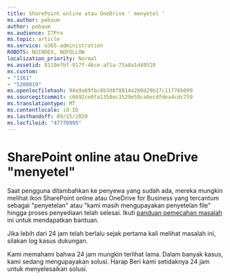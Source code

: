 ```yaml
---
title: SharePoint online atau OneDrive ' menyetel '
ms.author: pebaum
author: pebaum
ms.audience: ITPro
ms.topic: article
ms.service: o365-administration
ROBOTS: NOINDEX, NOFOLLOW
localization_priority: Normal
ms.assetid: 8110efbf-917f-46ce-af1a-75a8a1d49510
ms.custom:
- "1161"
- "5200019"
ms.openlocfilehash: 94e9a69fbc8b3d8f8814a260d29b17c11f76b099
ms.sourcegitcommit: c6692ce0fa1358ec3529e59ca0ecdfdea4cdc759
ms.translationtype: MT
ms.contentlocale: id-ID
ms.lasthandoff: 09/15/2020
ms.locfileid: "47770995"
---
```

# <a name="sharepoint-online-or-onedrive-setting-up"></a>SharePoint online atau OneDrive "menyetel"

Saat pengguna ditambahkan ke penyewa yang sudah ada, mereka mungkin melihat ikon SharePoint online atau OneDrive for Business yang tercantum sebagai "penyetelan" atau "kami masih mengupayakan penyetelan file" hingga proses penyediaan telah selesai. Ikuti [panduan pemecahan masalah](https://docs.microsoft.com/sharepoint/support/sites/troubleshooting-guide-for-sites-stopped-at-provisioning) ini untuk mendapatkan bantuan.

Jika lebih dari 24 jam telah berlalu sejak pertama kali melihat masalah ini, silakan log kasus dukungan.

Kami memahami bahwa 24 jam mungkin terlihat lama. Dalam banyak kasus, kami sedang mengupayakan solusi. Harap Beri kami setidaknya 24 jam untuk menyelesaikan solusi.
